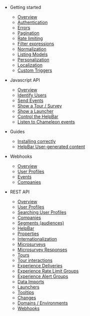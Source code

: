 - Getting started

  - [Overview]()
  - [Authentication](concepts/authentication.md)
  - [Errors](concepts/errors.md)
  - [Pagination](concepts/pagination.md)
  - [Rate limiting](concepts/rate-limiting.md)
  - [Filter expressions](concepts/filters.md)
  - [Normalization](concepts/normalization.md)
  - [Listing Models](concepts/any-model.md)
  - [Personalization](concepts/personalizing.md)
  - [Localization](apis/translation.md)
  - [Custom Triggers](concepts/custom-triggers.md)

- Javascript API

  - [Overview](js/overview.md)
  - [Identify Users](js/profiles.md)
  - [Send Events](js/events.md)
  - [Show a Tour / Survey](js/show-tour.md)
  - [Show a Launcher](js/show-launcher.md)
  - [Control the HelpBar](apis/search.md?id=search-js-api)
  - [Listen to Chameleon events](js/listen.md)

- Guides

  - [Installing correctly](guides/js/installing-correctly.md)
  - [HelpBar User-generated content](guides/helpbar/user-generated-content.md)

- Webhooks

  - [Overview](webhooks/overview.md)
  - [User Profiles](webhooks/profiles.md)
  - [Events](webhooks/events.md)
  - [Companies](webhooks/companies.md)

- REST API
  - [Overview](apis/overview.md)
  - [User Profiles](apis/profiles.md)
  - [Searching User Profiles](apis/profiles-search.md)
  - [Companies](apis/companies.md)
  - [Segments (audiences)](apis/segments.md)
  - [HelpBar](apis/search.md)
  - [Properties](apis/properties.md)
  - [Internationalization](apis/translation.md)
  - [Microsurveys](apis/surveys.md)
  - [Microsurvey Responses](apis/survey-responses.md)
  - [Tours](apis/tours.md)
  - [Tour interactions](apis/tour-interactions.md)
  - [Experience Deliveries](apis/deliveries.md)
  - [Experience Rate Limit Groups](apis/limit-groups.md)
  - [Experience Alert Groups](apis/alert-groups.md)
  - [Data Imports](apis/imports.md)
  - [Launchers](apis/launchers.md)
  - [Tooltips](apis/tooltips.md)
  - [Changes](apis/changes.md)
  - [Domains / Environments](apis/urls.md)
  - [Webhooks](apis/webhooks.md)
